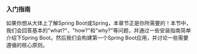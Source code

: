### 入门指南

如果你想从大体上了解Spring Boot或Spring，本章节正是你所需要的！本节中，我们会回答基本的"what?"，"how?"和"why?"等问题，并通过一些安装指南简单介绍下Spring Boot。然后我们会构建第一个Spring Boot应用，并讨论一些需要遵循的核心原则。
